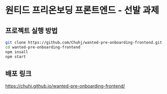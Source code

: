 # 원티드 프리온보딩 프론트엔드 - 선발 과제

## 프로젝트 실행 방법
```bash
git clone https://github.com/Chuhj/wanted-pre-onboarding-frontend.git
cd wanted-pre-onboarding-frontend
npm insall
npm start
```

## 배포 링크
https://chuhj.github.io/wanted-pre-onboarding-frontend/
